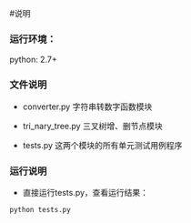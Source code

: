#说明

### 运行环境：
python: 2.7+

### 文件说明

* converter.py 字符串转数字函数模块

* tri_nary_tree.py 三叉树增、删节点模块

* tests.py 这两个模块的所有单元测试用例程序

### 运行说明

* 直接运行tests.py，查看运行结果：

```shell
python tests.py
```


